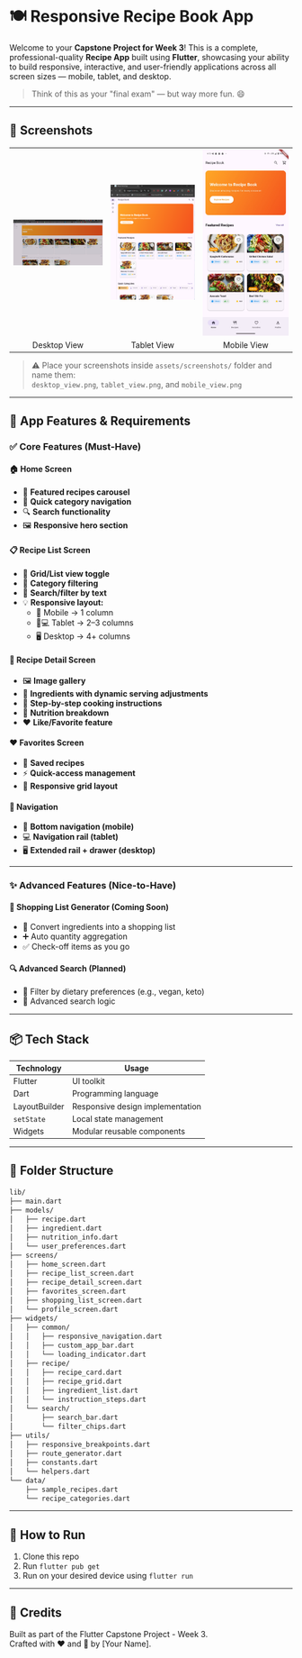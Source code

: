 # 🍽️ Responsive Recipe Book App

Welcome to your **Capstone Project for Week 3**! This is a complete, professional-quality **Recipe App** built using **Flutter**, showcasing your ability to build responsive, interactive, and user-friendly applications across all screen sizes — mobile, tablet, and desktop.

> Think of this as your "final exam" — but way more fun. 😄

---

## 📸 Screenshots

<table>
  <tr>
    <td><img src="assets/images/recipe_app.png" alt="Desktop View" width="300"/></td>
    <td><img src="assets/images/recipe_tab.png" alt="Tablet View" width="300"/></td>
    <td><img src="assets/images/recipe_mobile.jpg" alt="Mobile View" width="300"/></td>
  </tr>
  <tr>
    <td align="center">Desktop View</td>
    <td align="center">Tablet View</td>
    <td align="center">Mobile View</td>
  </tr>
</table>

> ⚠️ Place your screenshots inside `assets/screenshots/` folder and name them:  
> `desktop_view.png`, `tablet_view.png`, and `mobile_view.png`

---

## 🧩 App Features & Requirements

### ✅ Core Features (Must-Have)

#### 🏠 Home Screen
- 🎠 **Featured recipes carousel**
- 🚀 **Quick category navigation**
- 🔍 **Search functionality**
- 🖼️ **Responsive hero section**

#### 📋 Recipe List Screen
- 🔄 **Grid/List view toggle**
- 📂 **Category filtering**
- 🔎 **Search/filter by text**
- 💡 **Responsive layout:**
    - 📱 Mobile → 1 column
    - 📱💻 Tablet → 2–3 columns
    - 🖥️ Desktop → 4+ columns

#### 📖 Recipe Detail Screen
- 🖼️ **Image gallery**
- 🧂 **Ingredients with dynamic serving adjustments**
- 📝 **Step-by-step cooking instructions**
- 🍎 **Nutrition breakdown**
- ❤️ **Like/Favorite feature**

#### ❤️ Favorites Screen
- 📌 **Saved recipes**
- ⚡ **Quick-access management**
- 🧱 **Responsive grid layout**

#### 🧭 Navigation
- 📱 **Bottom navigation (mobile)**
- 💻 **Navigation rail (tablet)**
- 🖥️ **Extended rail + drawer (desktop)**

---

### ✨ Advanced Features (Nice-to-Have)

#### 🛒 Shopping List Generator (Coming Soon)
- 🧾 Convert ingredients into a shopping list
- ➕ Auto quantity aggregation
- ✅ Check-off items as you go

#### 🔍 Advanced Search (Planned)
- 🥦 Filter by dietary preferences (e.g., vegan, keto)
- 🎯 Advanced search logic

---

## 📦 Tech Stack

| Technology    | Usage                            |
|---------------|----------------------------------|
| Flutter       | UI toolkit                       |
| Dart          | Programming language             |
| LayoutBuilder | Responsive design implementation |
| `setState`    | Local state management           |
| Widgets       | Modular reusable components      |

---

## 📁 Folder Structure

```
lib/
├── main.dart
├── models/
│   ├── recipe.dart
│   ├── ingredient.dart
│   ├── nutrition_info.dart
│   └── user_preferences.dart
├── screens/
│   ├── home_screen.dart
│   ├── recipe_list_screen.dart
│   ├── recipe_detail_screen.dart
│   ├── favorites_screen.dart
│   ├── shopping_list_screen.dart
│   └── profile_screen.dart
├── widgets/
│   ├── common/
│   │   ├── responsive_navigation.dart
│   │   ├── custom_app_bar.dart
│   │   └── loading_indicator.dart
│   ├── recipe/
│   │   ├── recipe_card.dart
│   │   ├── recipe_grid.dart
│   │   ├── ingredient_list.dart
│   │   └── instruction_steps.dart
│   └── search/
│       ├── search_bar.dart
│       └── filter_chips.dart
├── utils/
│   ├── responsive_breakpoints.dart
│   ├── route_generator.dart
│   ├── constants.dart
│   └── helpers.dart
└── data/
    ├── sample_recipes.dart
    └── recipe_categories.dart
```

---


## 🔧 How to Run

1. Clone this repo
2. Run `flutter pub get`
3. Run on your desired device using `flutter run`

---

## 👏 Credits

Built as part of the Flutter Capstone Project - Week 3.  
Crafted with ❤️ and 🍳 by [Your Name].